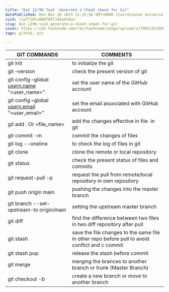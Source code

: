 ```yaml
---
title: "Dat 12/90 Task :Generate a Cheat sheet for Git"
datePublished: Mon Nov 20 2023 21:25:56 GMT+0000 (Coordinated Universal Time)
cuid: clp7f20ta000709l184aeh8ux
slug: dat-1290-task-generate-a-cheat-sheet-for-git
cover: https://cdn.hashnode.com/res/hashnode/image/upload/v1700515518053/8549e083-3100-4146-ba90-8dbf832e2b7d.png
tags: github, git

---
```


| GIT COMMANDS | COMMENTS |
| --- | --- |
| git init | to initialize the git |
| git –version | check the present version of git |
| git config –global [usern.name](file:////Users/kamranarif/Library/Group%20Containers/UBF8T346G9.Office/TemporaryItems/msohtmlclip/clip.htm) “&lt;user\_name&gt;” | set the user name of the GitHub account |
| git config –global [usern.email](file:////Users/kamranarif/Library/Group%20Containers/UBF8T346G9.Office/TemporaryItems/msohtmlclip/clip.htm) “&lt;user\_email&gt;” | set the email associated with GitHub account |
| git add . Or &lt;file\_name&gt; | add the changes effective in file  in git |
| git commit -m | commit the changes of files |
| git log --oneline | to check the log of files in git |
| git clone | clone the remote or local repository |
| git status | check the present status of files and commits |
| git request-pull -p | request the pull from remote/local repository in own repository |
| git push origin main | pushing the changes into the master branch |
| git branch --set-upstream-to origin/main | setting the upstream master branch |
| git diff | find the difference between two files in two diff repository after pull |
| git stash | save the file changes to the same file in other repo before pull to avoid conflict and c commit |
| git stash pop | release the stash before commit |
| git merge | merging the brances to another branch or trunk (Master Branch) |
| git checkout -b | create a new branch or move to another branch |